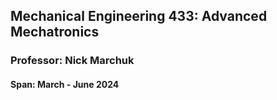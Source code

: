 
## Mechanical Engineering 433: Advanced Mechatronics
### Professor: Nick Marchuk
#### Span: March - June 2024
